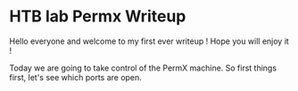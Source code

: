 # HTB lab Permx Writeup

Hello everyone and welcome to my first ever writeup ! Hope you will enjoy it !

Today we are going to take control of the PermX machine.
So first things first, let's see which ports are open.

